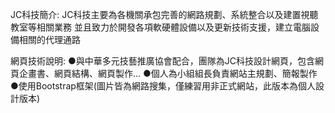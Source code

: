 JC科技簡介:
JC科技主要為各機關承包完善的網路規劃、系統整合以及建置視聽教室等相關業務
並且致力於開發各項軟硬體設備以及更新技術支援，建立電腦設備相關的代理通路

網頁技術說明:
●與中華多元技藝推廣協會配合，團隊為JC科技設計網頁，包含網頁企畫書、網頁結構、網頁製作...
●個人為小組組長負責網站主規劃、簡報製作
●使用Bootstrap框架(圖片皆為網路搜集，僅練習用非正式網站，此版本為個人設計版本)

